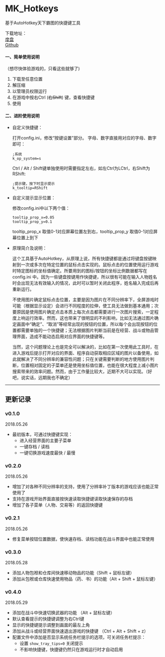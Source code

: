 # MK_Hotkeys
基于AutoHotkey天下霸图的快捷键工具

下载地址：  
[度盘](https://pan.baidu.com/s/1KxJ7imfTDixIGjzY_gS9yg)  
[Github](https://github.com/wf4gh/MK_Hotkeys/releases)  


#### 一、简单使用说明
（想尽快体验游戏的，只看这些就够了)  
1. 下载至任意位置  
2. 解压缩  
3. 以管理员权限运行  
4. 在游戏中按右Ctrl (~~右Shift~~) 键，查看快捷键  
5. 使用

#### 二、进阶使用说明
- 自定义快捷键：

	打开config.ini，修改“按键设置”部分。
	字母、数字直接用对应的字母、数字即可：
	```
	;系统
	k_op_system=s
	```
	Ctrl / Alt / Shift键单独使用时需要指定左右，如左Ctrl为LCtrl，右Shift为RShift:
	```
	;提示键，按下时显示提示
	k_tooltip=RShift
	```

- 自定义提示显示位置：

	修改config.ini中以下两个值：
	```
	tooltip_prop_x=0.05
	tooltip_prop_y=0.1
	```
	tooltip_prop_x 取值0-1对应屏幕位置左到右，tooltip_prop_y 取值0-1对应屏幕位置上到下

- 原理简介及说明：

	这个工具基于AutoHotkey，从原理上说，所有快捷键都是通过将键盘按键映射到一次或多次在特定位置的鼠标点击实现的。鼠标点击的位置使用运行游戏时特定图标的坐标值确定。所要用到的图标/按钮的坐标比例数据都写在 config.ini 中。因为一些键盘按键用作快捷键，所以很有可能在输入人物姓名时会出现无法有效输入的情况，此时可以暂时关闭此程序，姓名输入完成后再重新运行。

	不使用图片确定鼠标点击位置，主要是因为图片在不同分辨率下，全屏游戏时可能（根据显示设定）会进行不同程度的拉伸，使工具无法做到基本通用；次要原因是使用图片确定点击本质上每次点击都需要进行一次图片搜索，一定程度上响运行效率。然而，这也带来了很明显的不利影响，比如无法通过图片确定画面中“确定”、“取消”等经常出现的按钮的位置，所以每个会出现按钮的位置都需要单独的一个快捷键；无法根据图片判断当前是在经营、战斗或物品管理界面，造成不能动态启用对应界面的快捷键等。

	当然，这个问题理论上也是完全可以解决的，比如在第一次使用此工具时，在进入游戏后提示打开对应的界面、程序自动获取相应区域的图片以备使用，如此就解决了不同分辨率的兼容性问题；只在关键需要判断的地方使用图片判断，位置相对固定的子菜单还是使用坐标值位置，也能在很大程度上减小图片搜索带来的效率问题。然而，由于工作量比较大，近期不大可以实现。（好吧，说实话，远期我也不确定）
---
## 更新记录
### v0.1.0
2018.05.26
- 最初版本，可通过快捷键实现：
	- 进入经营界面的主要子菜单
	- 一键存档 / 读档
	- 一键切换游戏速度最快 / 最慢

### v0.2.0
2018.05.26
- 增加了对各种不同分辨率的支持，使用了分辨率补丁版本的游戏应该也能正常使用了
- 支持在游戏开始界面直接按快速读取快捷键读取快速保存的存档
- 增加了各子菜单（人物、交易等）的返回快捷键

### v0.2.1
2018.05.26
- 修复菜单按钮位置数据，使快速存档、读档功能在战斗界面中也能正常使用

### v0.3.0
2018.05.28
- 添加人物包袱和仓库间快速移动物品的功能（Shift + 鼠标左键）
- 添加从包袱或仓库快速使用物品（药、书）的功能（Alt + Shift + 鼠标左键）

### v0.4.0
2018.05.29
- 添加在战斗中快速切换武器的功能 （Alt + 鼠标左键）
- 默认查看提示的快捷键调整为右Ctrl键
- 显示的快捷键提示调整到画面的最左上角
- 添加从战斗或经营界面快速退出游戏的快捷键 （Ctrl + Alt + Shift + z）
- 配置文件中添加是否显示系统任务栏提示的选项，可关闭任务栏提示：
	- 设置 ```show_tray_tips=0``` 关闭提示
	- 不影响快捷键，快捷键仍然只在游戏运行时才自动启用